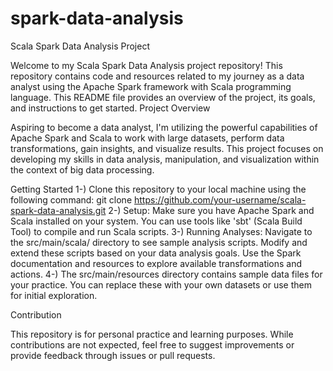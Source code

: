 # spark-data-analysis

Scala Spark Data Analysis Project

Welcome to my Scala Spark Data Analysis project repository! This repository contains code and resources related to my journey as a data analyst using the Apache Spark framework with Scala programming language. This README file provides an overview of the project, its goals, and instructions to get started.
Project Overview

Aspiring to become a data analyst, I'm utilizing the powerful capabilities of Apache Spark and Scala to work with large datasets, perform data transformations, gain insights, and visualize results. This project focuses on developing my skills in data analysis, manipulation, and visualization within the context of big data processing.

Getting Started
1-) Clone this repository to your local machine using the following command:
      git clone https://github.com/your-username/scala-spark-data-analysis.git
2-) Setup:
      Make sure you have Apache Spark and Scala installed on your system.
      You can use tools like 'sbt' (Scala Build Tool) to compile and run Scala scripts.
3-) Running Analyses:
      Navigate to the src/main/scala/ directory to see sample analysis scripts.
      Modify and extend these scripts based on your data analysis goals.
      Use the Spark documentation and resources to explore available transformations and actions.
4-)  The src/main/resources directory contains sample data files for your practice.
    You can replace these with your own datasets or use them for initial exploration.

Contribution

This repository is for personal practice and learning purposes. While contributions are not expected, feel free to suggest improvements or provide feedback through issues or pull requests.
